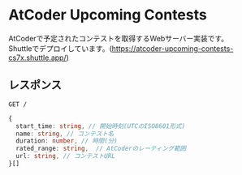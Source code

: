 # AtCoder Upcoming Contests
AtCoderで予定されたコンテストを取得するWebサーバー実装です。  
Shuttleでデプロイしています。(https://atcoder-upcoming-contests-cs7x.shuttle.app/)

## レスポンス
`GET /`
```ts
{
  start_time: string, // 開始時刻(UTCのISO8601形式)
  name: string, // コンテスト名
  duration: number, // 時間(分)
  rated_range: string,  // AtCoderのレーティング範囲
  url: string, // コンテストURL
}[]
```
